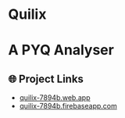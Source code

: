 # Quilix
# A PYQ Analyser

## 🌐 Project Links

- [quilix-7894b.web.app](https://quilix-7894b.web.app)
- [quilix-7894b.firebaseapp.com](https://quilix-7894b.firebaseapp.com)
